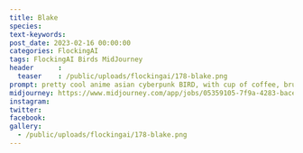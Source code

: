 ```yaml
---
title: Blake
species: 
text-keywords: 
post_date: 2023-02-16 00:00:00
categories: FlockingAI
tags: FlockingAI Birds MidJourney 
header      :
  teaser    : /public/uploads/flockingai/178-blake.png
prompt: pretty cool anime asian cyberpunk BIRD, with cup of coffee, brush strokes, painterly, impressionist style, half painted , on a white background
midjourney: https://www.midjourney.com/app/jobs/05359105-7f9a-4283-bace-66a873286eef
instagram: 
twitter: 
facebook: 
gallery: 
  - /public/uploads/flockingai/178-blake.png
---
```


